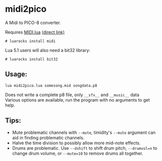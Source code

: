 # midi2pico
A Midi to PICO-8 converter.

Requires [MIDI.lua](http://www.pjb.com.au/comp/lua/MIDI.html) [(direct link)](http://www.pjb.com.au/comp/lua/MIDI.lua)
```
# luarocks install midi
```
Lua 5.1 users will also need a bit32 library:
```
# luarocks install bit32
```

## Usage:
```
lua midi2pico.lua somesong.mid songdata.p8
```
Does not write a complete p8 file, only `__sfx__` and `__music__` data  
Various options are available, run the program with no arguments to get help.

## Tips:
* Mute problematic channels with `--mute`, timidity's `--mute` argument can aid in finding problematic channels.
* Halve the time division to possibly allow more mid-note effects.
* Drums are problematic. Use `--dshift` to shift drum pitch, `--drumvol=n` to change drum volume, or `--mute=10` to remove drums all together.
